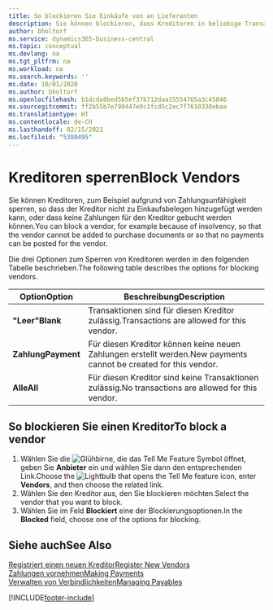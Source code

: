 ```yaml
---
title: So blockieren Sie Einkäufe von an Lieferanten
description: Sie können blockieren, dass Kreditoren in beliebige Transaktionen einbezogen werden, oder Sie können einfach nur neue Zahlungen an Kreditoren blockieren.
author: bholtorf
ms.service: dynamics365-business-central
ms.topic: conceptual
ms.devlang: na
ms.tgt_pltfrm: na
ms.workload: na
ms.search.keywords: ''
ms.date: 10/01/2020
ms.author: bholtorf
ms.openlocfilehash: b1dcda8bed565ef37b712daa15554765a3c45846
ms.sourcegitcommit: ff2b55b7e790447e0c1fcd5c2ec7f7610338ebaa
ms.translationtype: HT
ms.contentlocale: de-CH
ms.lasthandoff: 02/15/2021
ms.locfileid: "5380495"
---
```

# <a name="block-vendors"></a><span data-ttu-id="7650f-103">Kreditoren sperren</span><span class="sxs-lookup"><span data-stu-id="7650f-103">Block Vendors</span></span>
<span data-ttu-id="7650f-104">Sie können Kreditoren, zum Beispiel aufgrund von Zahlungsunfähigkeit sperren, so dass der Kreditor nicht zu Einkaufsbelegen hinzugefügt werden kann, oder dass keine Zahlungen für den Kreditor gebucht werden können.</span><span class="sxs-lookup"><span data-stu-id="7650f-104">You can block a vendor, for example because of insolvency, so that the vendor cannot be added to purchase documents or so that no payments can be posted for the vendor.</span></span>

<span data-ttu-id="7650f-105">Die drei Optionen zum Sperren von Kreditoren werden in den folgenden Tabelle beschrieben.</span><span class="sxs-lookup"><span data-stu-id="7650f-105">The following table describes the options for blocking vendors.</span></span>  

|<span data-ttu-id="7650f-106">Option</span><span class="sxs-lookup"><span data-stu-id="7650f-106">Option</span></span>|<span data-ttu-id="7650f-107">Beschreibung</span><span class="sxs-lookup"><span data-stu-id="7650f-107">Description</span></span>|  
|--------------------|------------|  
|<span data-ttu-id="7650f-108">**"Leer"**</span><span class="sxs-lookup"><span data-stu-id="7650f-108">**Blank**</span></span>|<span data-ttu-id="7650f-109">Transaktionen sind für diesen Kreditor zulässig.</span><span class="sxs-lookup"><span data-stu-id="7650f-109">Transactions are allowed for this vendor.</span></span>|
|<span data-ttu-id="7650f-110">**Zahlung**</span><span class="sxs-lookup"><span data-stu-id="7650f-110">**Payment**</span></span>|<span data-ttu-id="7650f-111">Für diesen Kreditor können keine neuen Zahlungen erstellt werden.</span><span class="sxs-lookup"><span data-stu-id="7650f-111">New payments cannot be created for this vendor.</span></span>|  
|<span data-ttu-id="7650f-112">**Alle**</span><span class="sxs-lookup"><span data-stu-id="7650f-112">**All**</span></span>|<span data-ttu-id="7650f-113">Für diesen Kreditor sind keine Transaktionen zulässig.</span><span class="sxs-lookup"><span data-stu-id="7650f-113">No transactions are allowed for this vendor.</span></span>|  

## <a name="to-block-a-vendor"></a><span data-ttu-id="7650f-114">So blockieren Sie einen Kreditor</span><span class="sxs-lookup"><span data-stu-id="7650f-114">To block a vendor</span></span>  
1. <span data-ttu-id="7650f-115">Wählen Sie die ![Glühbirne, die das Tell Me Feature](media/ui-search/search_small.png "Tell Me-Funktion") Symbol öffnet, geben Sie **Anbieter** ein und wählen Sie dann den entsprechenden Link.</span><span class="sxs-lookup"><span data-stu-id="7650f-115">Choose the ![Lightbulb that opens the Tell Me feature](media/ui-search/search_small.png "Tell me what you want to do") icon, enter **Vendors**, and then choose the related link.</span></span>
2. <span data-ttu-id="7650f-116">Wählen Sie den Kreditor aus, den Sie blockieren möchten.</span><span class="sxs-lookup"><span data-stu-id="7650f-116">Select the vendor that you want to block.</span></span>
3. <span data-ttu-id="7650f-117">Wählen Sie im Feld **Blockiert** eine der Blockierungsoptionen.</span><span class="sxs-lookup"><span data-stu-id="7650f-117">In the **Blocked** field, choose one of the options for blocking.</span></span>

## <a name="see-also"></a><span data-ttu-id="7650f-118">Siehe auch</span><span class="sxs-lookup"><span data-stu-id="7650f-118">See Also</span></span>  
[<span data-ttu-id="7650f-119">Registriert einen neuen Kreditor</span><span class="sxs-lookup"><span data-stu-id="7650f-119">Register New Vendors</span></span>](purchasing-how-register-new-vendors.md)  
[<span data-ttu-id="7650f-120">Zahlungen vornehmen</span><span class="sxs-lookup"><span data-stu-id="7650f-120">Making Payments</span></span>](payables-make-payments.md)  
[<span data-ttu-id="7650f-121">Verwalten von Verbindlichkeiten</span><span class="sxs-lookup"><span data-stu-id="7650f-121">Managing Payables</span></span>](payables-manage-payables.md)


[!INCLUDE[footer-include](includes/footer-banner.md)]